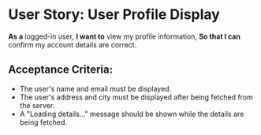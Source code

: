# User Story: User Profile Display

**As a** logged-in user,
**I want to** view my profile information,
**So that I can** confirm my account details are correct.

## Acceptance Criteria:
- The user's name and email must be displayed.
- The user's address and city must be displayed after being fetched from the server.
- A "Loading details..." message should be shown while the details are being fetched.

